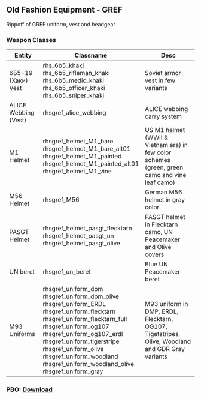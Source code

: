 ## Old Fashion Equipment - GREF
Rippoff of GREF uniform, vest and headgear

### Weapon Classes
Entity | Classname | Desc
------------ | ------------- | -------------
6Б5-19 (Хаки) Vest | rhs_6b5_khaki<br />rhs_6b5_rifleman_khaki<br />rhs_6b5_medic_khaki<br />rhs_6b5_officer_khaki<br />rhs_6b5_sniper_khaki | Soviet armor vest in few variants
ALICE Webbing (Vest) | rhsgref_alice_webbing | ALICE webbing carry system
M1 Helmet | rhsgref_helmet_M1_bare<br />rhsgref_helmet_M1_bare_alt01<br />rhsgref_helmet_M1_painted<br />rhsgref_helmet_M1_painted_alt01<br />rhsgref_helmet_M1_vine | US M1 helmet (WWII & Vietnam era) in few color schemes (green, green camo and vine leaf camo)
M56 Helmet | rhsgref_M56 | German M56 helmet in gray color
PASGT Helmet | rhsgref_helmet_pasgt_flecktarn<br />rhsgref_helmet_pasgt_un<br />rhsgref_helmet_pasgt_olive | PASGT helmet in Flecktarn camo, UN Peacemaker and Olive covers
UN beret | rhsgref_un_beret | Blue UN Peacemaker beret
M93 Uniforms | rhsgref_uniform_dpm<br />rhsgref_uniform_dpm_olive<br />rhsgref_uniform_ERDL<br />rhsgref_uniform_flecktarn<br />rhsgref_uniform_flecktarn_full<br />rhsgref_uniform_og107<br />rhsgref_uniform_og107_erdl<br />rhsgref_uniform_tigerstripe<br />rhsgref_uniform_olive<br />rhsgref_uniform_woodland<br />rhsgref_uniform_woodland_olive<br />rhsgref_uniform_gray | M93 uniform in DMP, ERDL, Flecktarn, OG107, Tigetstripes, Olive, Woodland and GDR Gray variants

### PBO: [Download](https://drive.google.com/open?id=1jZfoat1bL5hjuSTfcmQRZgWzcUhOWOfd)
